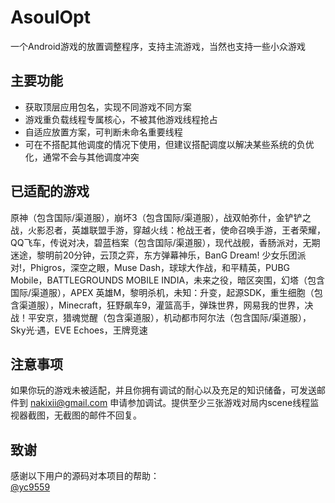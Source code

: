 # AsoulOpt
一个Android游戏的放置调整程序，支持主流游戏，当然也支持一些小众游戏

## 主要功能
- 获取顶层应用包名，实现不同游戏不同方案  
- 游戏重负载线程专属核心，不被其他游戏线程抢占  
- 自适应放置方案，可判断未命名重要线程
- 可在不搭配其他调度的情况下使用，但建议搭配调度以解决某些系统的负优化，通常不会与其他调度冲突

## 已适配的游戏
原神（包含国际/渠道服），崩坏3（包含国际/渠道服），战双帕弥什，金铲铲之战，火影忍者，英雄联盟手游，穿越火线：枪战王者，使命召唤手游，王者荣耀，QQ飞车，传说对决，碧蓝档案（包含国际/渠道服），现代战舰，香肠派对，无期迷途，黎明前20分钟，云顶之弈，东方弹幕神乐，BanG Dream! 少女乐团派对!，Phigros，深空之眼，Muse Dash，球球大作战，和平精英，PUBG Mobile，BATTLEGROUNDS MOBILE INDIA，未来之役，暗区突围，幻塔（包含国际/渠道服），APEX 英雄M，黎明杀机，未知：升变，起源SDK，重生细胞（包含渠道服），Minecraft，狂野飙车9，灌篮高手，弹珠世界，网易我的世界，决战！平安京，猎魂觉醒（包含渠道服），机动都市阿尔法（包含国际/渠道服），Sky光·遇，EVE Echoes，王牌竞速

## 注意事项
如果你玩的游戏未被适配，并且你拥有调试的耐心以及充足的知识储备，可发送邮件到 nakixii@gmail.com 申请参加调试。提供至少三张游戏对局内scene线程监视器截图，无截图的邮件不回复。

## 致谢
感谢以下用户的源码对本项目的帮助：  
[@yc9559](https://github.com/yc9559)
